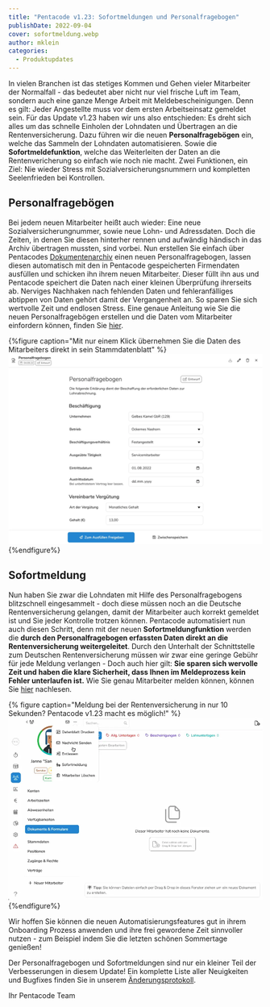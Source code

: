 ```yaml
---
title: "Pentacode v1.23: Sofortmeldungen und Personalfragebogen"
publishDate: 2022-09-04
cover: sofortmeldung.webp
author: mklein
categories:
  - Produktupdates
---
```


In vielen Branchen ist das stetiges Kommen und Gehen vieler Mitarbeiter der
Normalfall - das bedeutet aber nicht nur viel frische Luft im Team, sondern auch
eine ganze Menge Arbeit mit Meldebescheinigungen. Denn es gilt: Jeder
Angestellte muss vor dem ersten Arbeitseinsatz gemeldet sein.  Für das Update
v1.23 haben wir uns also entschieden: Es dreht sich alles um das schnelle
Einholen der Lohndaten und Übertragen an die Rentenversicherung. Dazu führen wir
die neuen **Personalfragebögen** ein, welche das Sammeln der Lohndaten
automatisieren. Sowie die **Sofortmeldefunktion**, welche das Weiterleiten der
Daten an die Rentenvericherung so einfach wie noch nie macht. Zwei Funktionen,
ein Ziel: Nie wieder Stress mit Sozialversicherungsnummern und kompletten
Seelenfrieden bei Kontrollen.

## Personalfragebögen

Bei jedem neuen Mitarbeiter heißt auch wieder: Eine neue Sozialversicherungnummer, sowie neue
Lohn- und Adressdaten. Doch die Zeiten, in denen Sie diesen hinterher rennen und
aufwändig händisch in das Archiv übertragen mussten, sind vorbei. Nun erstellen
Sie einfach über Pentacodes
[Dokumentenarchiv](/hilfe/handbuch/mitarbeiter/dokumentenarchiv)
einen neuen Personalfragebogen, lassen diesen automatisch mit den in Pentacode
gespeicherten Firmendaten ausfüllen und schicken ihn ihrem neuen Mitarbeiter.
Dieser füllt ihn aus und Pentacode speichert die Daten nach einer
kleinen Überprüfung ihrerseits ab. Nerviges Nachhaken nach fehlenden Daten und
fehleranfälliges abtippen von Daten gehört damit der Vergangenheit an. So sparen
Sie sich wertvolle Zeit und endlosen Stress. Eine genaue Anleitung wie Sie
die neuen Personalfragebögen erstellen und die Daten vom Mitarbeiter einfordern
können, finden Sie
[hier](/hilfe/handbuch/mitarbeiter/dokumente/#personalfragebogen). 

{%figure caption="Mit nur einem Klick übernehmen Sie die Daten des Mitarbeiters
direkt in sein Stammdatenblatt" %}
<img src="personalfragebogen.webp"/>
{%endfigure%}

## Sofortmeldung

Nun haben Sie zwar die Lohndaten mit Hilfe des Personalfragebogens blitzschnell
eingesammelt - doch diese müssen noch an die Deutsche Rentenversicherung
gelangen, damit der Mitarbeiter auch korrekt gemeldet ist und Sie jeder
Kontrolle trotzen können. Pentacode automatisiert nun auch diesen
Schritt, denn mit der neuen **Sofortmeldungfunktion** werden die **durch den Personalfragebogen erfassten Daten direkt an die Rentenversicherung weitergeleitet**. Durch den Unterhalt der Schnittstelle zum Deutschen
Rentenversicherung müssen wir zwar eine geringe Gebühr für jede Meldung
verlangen - Doch auch hier gilt: **Sie sparen sich wervolle Zeit und haben die klare Sicherheit, dass Ihnen im Meldeprozess kein Fehler unterlaufen ist.** Wie
Sie genau Mitarbeiter melden können, können Sie
[hier](/hilfe/mitarbeiter/allgemein) nachlesen. 

{% figure caption="Meldung bei der Rentenversicherung in nur 10 Sekunden?
Pentacode v1.23 macht es möglich!" %}
<img src="sofortmeldung_animiert.webp"/>
{%endfigure%}

 Wir hoffen Sie können die neuen Automatisierungsfeatures gut in ihrem
 Onboarding Prozess anwenden und ihre frei gewordene Zeit sinnvoller nutzen -
 zum Beispiel indem Sie die letzten schönen Sommertage genießen!

 Der Personalfragebogen und Sofortmeldungen sind nur ein kleiner Teil der
 Verbesserungen in diesem Update! Ein komplette Liste aller Neuigkeiten
 und Bugfixes finden Sie in unserem
 [Änderungsprotokoll](/hilfe/aenderungsprotokoll/).

 Ihr Pentacode Team
